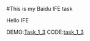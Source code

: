 #This is my Baidu IFE task

Hello IFE

DEMO:[Task_1_3](./task_1_3.html)  CODE:[task_1_3](./task_1_3.html)
